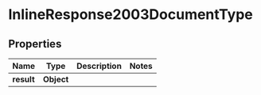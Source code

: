
# InlineResponse2003DocumentType

## Properties
Name | Type | Description | Notes
------------ | ------------- | ------------- | -------------
**result** | **Object** |  | 



